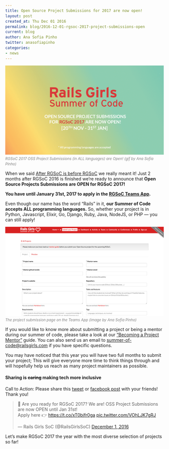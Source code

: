 ```yaml
---
title: Open Source Project Submissions for 2017 are now open!
layout: post
created_at: Thu Dec 01 2016
permalink: blog/2016-12-01-rgsoc-2017-project-submissions-open
current: blog
author: Ana Sofia Pinho
twitter: anasofiapinho
categories:
- news
---
```

![RGSoC 2017 OSS Project Submissions (in ALL languages) are Open! (gif by Ana Sofia Pinho)](/img/blog/2016/2016-12-01-rgsoc-2017-project-submissions-open.gif)<font color="grey"><small><i>RGSoC 2017 OSS Project Submissions (in ALL languages) are Open! (gif by Ana Sofia Pinho)</i></small></font>


When we said [After RGSoC is before RGSoC](http://railsgirlssummerofcode.org/blog/2016-10-05-after-rgsoc-is-before-rgsoc) we really meant it! Just 2 months after RGSoC 2016 is finished we’re ready to announce that <b>Open Source Projects Submissions are OPEN for RGSoC 2017! </b>

<b>You have until January 31st, 2017 to apply  in the [RGSoC Teams App](https://teams.railsgirlssummerofcode.org/projects/new).</b>

Even though  our name has the word “Rails” in it, <b>our Summer of Code accepts ALL programming languages.</b> So, whether your project is in Python, Javascript, Elixir, Go, Django, Ruby, Java, NodeJS, or PHP — you can still apply!


[![The project submission page on the Teams App (image by Ana Sofia Pinho)](/img/blog/2016/2016-12-01-rgsoc-2017-project-submissions-open-page-teams-app.png)](https://teams.railsgirlssummerofcode.org/projects/new)<font color="grey"><small><i>The project submission page on the Teams App (image by Ana Sofia Pinho)</i></small></font>

If you would like to know more about submitting a project or being a mentor during our summer of code, please take a look at our [“Becoming a Project Mentor”](http://railsgirlssummerofcode.org/guide/projects/) guide. You can also send us an email to [summer-of-code@railsgirls.com](mailto:summer-of-code@railsgirls.com) if you have specific questions.

You may have noticed that this year you will have two full months to submit your project; This will  give everyone more time to think things through and will hopefully help us reach as many project maintainers as possible.

#### <span class="color-red">Sharing is <strike>caring</strike> making tech more inclusive</span>

Call to Action: Please share this [tweet](https://twitter.com/RailsGirlsSoC/status/804328063794343936?lang=en) or [facebook post](https://www.facebook.com/620914904656191/videos/1219773604770315/) with your friends! Thank you!

<blockquote class="twitter-tweet" data-lang="en"><p lang="en" dir="ltr">🎉 Are you ready for RGSoC 2017? We are! OSS Project Submissions are now OPEN until Jan 31st!<br>Apply here 👉 <a href="https://t.co/xT0bjfr0ga">https://t.co/xT0bjfr0ga</a> <a href="https://t.co/VOhLJK7gRJ">pic.twitter.com/VOhLJK7gRJ</a></p>&mdash; Rails Girls SoC (@RailsGirlsSoC) <a href="https://twitter.com/RailsGirlsSoC/status/804328063794343936">December 1, 2016</a></blockquote>
<script async src="//platform.twitter.com/widgets.js" charset="utf-8"></script>

Let’s make RGSoC 2017 the year with the most diverse selection of projects so far!
